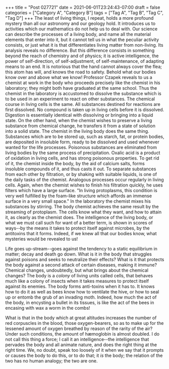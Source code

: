 +++
title = "Post 027721"
date = 2021-06-01T23:24:43-07:00
draft = false
categories = ["Category A", "Category B"]
tags = ["Tag A", "Tag B", "Tag C", "Tag D"]
+++
The least of living things, I repeat, holds a more profound mystery than all our astronomy and our geology hold. It introduces us to activities which our mathematics do not help us to deal with. Our science can describe the processes of a living body, and name all the material elements that enter into it, but it cannot tell us in what the peculiar activity consists, or just what it is that differentiates living matter from non-living. Its analysis reveals no difference. But this difference consists in something beyond the reach of chemistry and of physics; it is active intelligence, the power of self-direction, of self-adjustment, of self-maintenance, of adapting means to an end. It is notorious that the hand cannot always cover the flea; this atom has will, and knows the road to safety. Behold what our bodies know over and above what we know! Professor Czapek reveals to us a chemist at work in the body who proceeds precisely like the chemist in his laboratory; they might both have graduated at the same school. Thus the chemist in the laboratory is accustomed to dissolve the substance which is to be used in an experiment to react on other substances. The chemical course in living cells is the same. All substances destined for reactions are first dissolved. No compound is taken up in living cells before it is dissolved. Digestion is essentially identical with dissolving or bringing into a liquid state. On the other hand, when the chemist wishes to preserve a living substance from chemical change, he transfers it from a state of solution into a solid state. The chemist in the living body does the same thing. Substances which are to be stored up, such as starch, fat, or protein bodies, are deposited in insoluble form, ready to be dissolved and used whenever wanted for the life processes. Poisonous substances are eliminated from living bodies by the same process of precipitation. Oxalic acid is a product of oxidation in living cells, and has strong poisonous properties. To get rid of it, the chemist inside the body, by the aid of calcium salts, forms insoluble compounds of it, and thus casts it out. To separate substances from each other by filtration, or by shaking with suitable liquids, is one of the daily tasks of the chemist. Analogous processes occur regularly in living cells. Again, when the chemist wishes to finish his filtration quickly, he uses filters which have a large surface. "In living protoplasms, this condition is very well fulfilled by the foam-like structure which affords an immense surface in a very small space." In the laboratory the chemist mixes his substances by stirring. The body chemist achieves the same result by the streaming of protoplasm. The cells know what they want, and how to attain it, as clearly as the chemist does. The intelligence of the living body, or what we must call such for want of a better term, is shown in scores of ways--by the means it takes to protect itself against microbes, by the antitoxins that it forms. Indeed, if we knew all that our bodies know, what mysteries would be revealed to us!

Life goes up-stream--goes against the tendency to a static equilibrium in matter; decay and death go down. What is it in the body that struggles against poisons and seeks to neutralize their effects? What is it that protects the body against a second attack of certain diseases, making it immune? Chemical changes, undoubtedly, but what brings about the chemical changes? The body is a _colony_ of living units called cells, that behaves much like a colony of insects when it takes measures to protect itself against its enemies. The body forms anti-toxins when it has to. It knows how to do it as well as bees know how to ventilate the hive, or how to seal up or entomb the grub of an invading moth. Indeed, how much the act of the body, in encysting a bullet in its tissues, is like the act of the bees in encasing with wax a worm in the combs!

What is that in the body which at great altitudes increases the number of red corpuscles in the blood, those oxygen-bearers, so as to make up for the lessened amount of oxygen breathed by reason of the rarity of the air? Under such conditions, the amount of hæmoglobin is almost doubled. I do not call this thing a force; I call it an intelligence--the intelligence that pervades the body and all animate nature, and does the right thing at the right time. We, no doubt, speak too loosely of it when we say that it prompts or causes the body to do this, or to do that; it _is_ the body; the relation of the two has no human analogy; the two are one.
